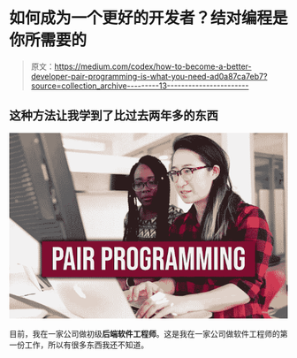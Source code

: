 # 如何成为一个更好的开发者？结对编程是你所需要的

> 原文：<https://medium.com/codex/how-to-become-a-better-developer-pair-programming-is-what-you-need-ad0a87ca7eb7?source=collection_archive---------13----------------------->

## 这种方法让我学到了比过去两年多的东西

![](img/b7acaa95db3317abd84b0ab4df27bbcd.png)

目前，我在一家公司做初级**后端软件工程师**。这是我在一家公司做软件工程师的第一份工作，所以有很多东西我还不知道。